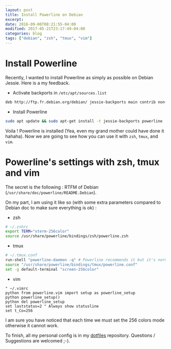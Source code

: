 ```yaml
---
layout: post
title: Install Powerline on Debian
excerpt:
date: 2016-09-06T08:21:55-04:00
modified: 2017-05-21T23:17:49-04:00
categories: blog
tags: ["debian", "zsh", "tmux", "vim"]
---
```


# Install Powerline

Recently, I wanted to install Powerline as simply as possible on Debian Jessie. Here is a my feedback.

- Activate backports in `/etc/apt/sources.list`

```bash
deb http://ftp.fr.debian.org/debian/ jessie-backports main contrib non-free
```

- Install Powerline

```bash
sudo apt update && sudo apt-get install -t jessie-backports powerline
```

Voila ! Powerline is installed (Yea, even my grand mother could have done it hahaha). Now we are going to see how you can use it with `zsh`, `tmux`, and `vim`.

# Powerline's settings with zsh, tmux and vim

The secret is the following : RTFM of Debian (`/usr/share/doc/powerline/README.Debian`).

On my part, I am using it like so (with some extra parameters compared to Debian doc to make sure everything is ok) :

- zsh

```bash
# ~/.zshrc
export TERM="xterm-256color"
source /usr/share/powerline/bindings/zsh/powerline.zsh
```

- tmux

```bash
# ~/.tmux.conf
run-shell "powerline-daemon -q" # Powerline recommends it but it's normally useless
source "/usr/share/powerline/bindings/tmux/powerline.conf"
set -g default-terminal "screen-256color"
```

- vim

```
" ~/.vimrc
python from powerline.vim import setup as powerline_setup
python powerline_setup()
python del powerline_setup
set laststatus=2 " Always show statusline
set t_Co=256
```

I am sure you have noticed that each time we must set the 256 colors mode otherwise it cannot work.

To finish, all my personal config is in my [dotfiles](https://github.com/b-galati/dotfiles) repository. Questions / Suggestions are welcomed ;-).
